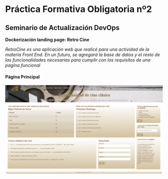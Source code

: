 # Práctica Formativa Obligatoria nº2
## Seminario de Actualización DevOps
**Dockerización landing page: Retro Cine** 


*RetroCine es una aplicación web que realicé para una actividad de la materia Front End. En un futuro, se agregará la base de datos y el resto de las funcionalidades necesarias para cumplir con los requisitos de una página funcional*

#### Página Principal
![alt text](assets/img/sample.PNG)




